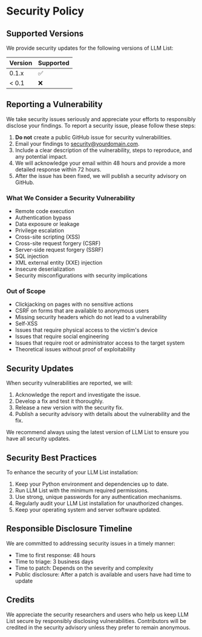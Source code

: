 # Security Policy

## Supported Versions

We provide security updates for the following versions of LLM List:

| Version | Supported          |
| ------- | ------------------ |
| 0.1.x   | :white_check_mark: |
| < 0.1   | :x:                |

## Reporting a Vulnerability

We take security issues seriously and appreciate your efforts to responsibly disclose your findings. To report a security issue, please follow these steps:

1. **Do not** create a public GitHub issue for security vulnerabilities.
2. Email your findings to [security@yourdomain.com](mailto:security@yourdomain.com).
3. Include a clear description of the vulnerability, steps to reproduce, and any potential impact.
4. We will acknowledge your email within 48 hours and provide a more detailed response within 72 hours.
5. After the issue has been fixed, we will publish a security advisory on GitHub.

### What We Consider a Security Vulnerability

- Remote code execution
- Authentication bypass
- Data exposure or leakage
- Privilege escalation
- Cross-site scripting (XSS)
- Cross-site request forgery (CSRF)
- Server-side request forgery (SSRF)
- SQL injection
- XML external entity (XXE) injection
- Insecure deserialization
- Security misconfigurations with security implications

### Out of Scope

- Clickjacking on pages with no sensitive actions
- CSRF on forms that are available to anonymous users
- Missing security headers which do not lead to a vulnerability
- Self-XSS
- Issues that require physical access to the victim's device
- Issues that require social engineering
- Issues that require root or administrator access to the target system
- Theoretical issues without proof of exploitability

## Security Updates

When security vulnerabilities are reported, we will:

1. Acknowledge the report and investigate the issue.
2. Develop a fix and test it thoroughly.
3. Release a new version with the security fix.
4. Publish a security advisory with details about the vulnerability and the fix.

We recommend always using the latest version of LLM List to ensure you have all security updates.

## Security Best Practices

To enhance the security of your LLM List installation:

1. Keep your Python environment and dependencies up to date.
2. Run LLM List with the minimum required permissions.
3. Use strong, unique passwords for any authentication mechanisms.
4. Regularly audit your LLM List installation for unauthorized changes.
5. Keep your operating system and server software updated.

## Responsible Disclosure Timeline

We are committed to addressing security issues in a timely manner:

- Time to first response: 48 hours
- Time to triage: 3 business days
- Time to patch: Depends on the severity and complexity
- Public disclosure: After a patch is available and users have had time to update

## Credits

We appreciate the security researchers and users who help us keep LLM List secure by responsibly disclosing vulnerabilities. Contributors will be credited in the security advisory unless they prefer to remain anonymous.
